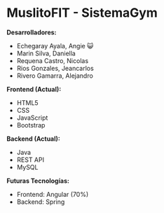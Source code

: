 # MuslitoFIT - SistemaGym

**Desarrolladores:**
- Echegaray Ayala, Angie 😺
- Marin Silva, Daniella
- Requena Castro, Nicolas
- Rios Gonzales, Jeancarlos
- Rivero Gamarra, Alejandro

**Frontend (Actual):**
- HTML5
- CSS
- JavaScript
- Bootstrap

**Backend (Actual):**
- Java
- REST API
- MySQL

**Futuras Tecnologías:**
- Frontend: Angular (70%)
- Backend: Spring
